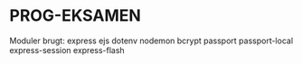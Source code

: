 # PROG-EKSAMEN
Moduler brugt:
express
ejs
dotenv
nodemon
bcrypt
passport
 passport-local
express-session 
express-flash